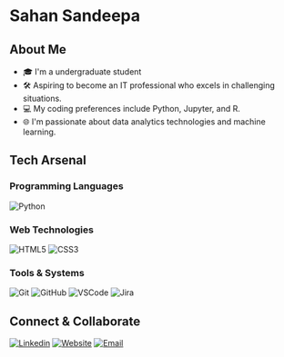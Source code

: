 # Sahan Sandeepa 

## About Me

- 🎓 I'm a undergraduate student
- 🛠️ Aspiring to become an IT professional who excels in challenging situations.
- 💻 My coding preferences include Python, Jupyter, and R.
- 🌐 I'm passionate about data analytics technologies and machine learning.

## Tech Arsenal

### Programming Languages
![Python](https://img.shields.io/badge/Python-3776AB?style=flat&logo=python&logoColor=white)

### Web Technologies
![HTML5](https://img.shields.io/badge/HTML5-E34F26?style=flat&logo=html5&logoColor=white)
![CSS3](https://img.shields.io/badge/CSS3-1572B6?style=flat&logo=css3&logoColor=white)

### Tools & Systems
![Git](https://img.shields.io/badge/Git-F05032?style=flat&logo=git&logoColor=white)
![GitHub](https://img.shields.io/badge/GitHub-181717?style=flat&logo=github&logoColor=white)
![VSCode](https://img.shields.io/badge/VS%20Code-007ACC?style=flat&logo=visual-studio-code&logoColor=white)
![Jira](https://img.shields.io/badge/Jira-0052CC?style=flat&logo=jira&logoColor=white)

## Connect & Collaborate

[![Linkedin](https://img.shields.io/badge/LinkedIn-0077B5?style=flat&logo=linkedin&logoColor=white)](https://www.linkedin.com/in/sahan-ellawala-2582a4339/)
[![Website](https://img.shields.io/badge/Website-4A154B?style=flat&logo=github&logoColor=white)](https://sahansandeepe.github.io/#)
[![Email](https://img.shields.io/badge/Email-D14836?style=flat&logo=gmail&logoColor=white)](mailto:22ug2-0570@sltc.ac.lk)
